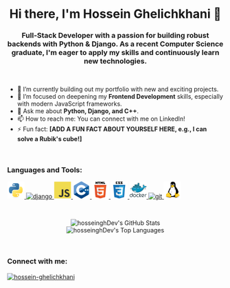 <!-- Centered Header with Waving Hand Emoji -->
<h1 align="center">
  Hi there, I'm Hossein Ghelichkhani 👋
</h1>

<!-- Professional Bio -->
<h3 align="center">
  Full-Stack Developer with a passion for building robust backends with Python & Django. As a recent Computer Science graduate, I'm eager to apply my skills and continuously learn new technologies.
</h3>

<br>

<!-- About Me Section -->
- 🔭 I’m currently building out my portfolio with new and exciting projects.
- 🌱 I’m focused on deepening my **Frontend Development** skills, especially with modern JavaScript frameworks.
- 💬 Ask me about **Python, Django, and C++**.
- 📫 How to reach me: You can connect with me on LinkedIn!
- ⚡ Fun fact: **[ADD A FUN FACT ABOUT YOURSELF HERE, e.g., I can solve a Rubik's cube!]**

<br>

<!-- Tech Stack Section -->
<h3 align="left">Languages and Tools:</h3>
<p align="left">
  <!-- Languages -->
  <a href="https://www.python.org" target="_blank" rel="noreferrer">
    <img src="https://raw.githubusercontent.com/devicons/devicon/master/icons/python/python-original.svg" alt="python" width="40" height="40"/>
  </a>
  <a href="https://www.djangoproject.com/" target="_blank" rel="noreferrer">
    <img src="https://cdn.worldvectorlogo.com/logos/django.svg" alt="django" width="40" height="40"/>
  </a>
  <a href="https://developer.mozilla.org/en-US/docs/Web/JavaScript" target="_blank" rel="noreferrer">
    <img src="https://raw.githubusercontent.com/devicons/devicon/master/icons/javascript/javascript-original.svg" alt="javascript" width="40" height="40"/>
  </a>
   <a href="https://www.cplusplus.com/" target="_blank" rel="noreferrer">
    <img src="https://raw.githubusercontent.com/devicons/devicon/master/icons/cplusplus/cplusplus-original.svg" alt="cplusplus" width="40" height="40"/>
  </a>
  <a href="https://www.w3.org/html/" target="_blank" rel="noreferrer">
    <img src="https://raw.githubusercontent.com/devicons/devicon/master/icons/html5/html5-original-wordmark.svg" alt="html5" width="40" height="40"/>
  </a>
  <a href="https://www.w3schools.com/css/" target="_blank" rel="noreferrer">
    <img src="https://raw.githubusercontent.com/devicons/devicon/master/icons/css3/css3-original-wordmark.svg" alt="css3" width="40" height="40"/>
  </a>
  
  <!-- DevOps & Tools -->
  <a href="https://www.docker.com/" target="_blank" rel="noreferrer">
    <img src="https://raw.githubusercontent.com/devicons/devicon/master/icons/docker/docker-original-wordmark.svg" alt="docker" width="40" height="40"/>
  </a>
  <a href="https://git-scm.com/" target="_blank" rel="noreferrer"> 
    <img src="https://www.vectorlogo.zone/logos/git-scm/git-scm-icon.svg" alt="git" width="40" height="40"/>
  </a>
  <a href="https://www.linux.org/" target="_blank" rel="noreferrer"> 
    <img src="https://raw.githubusercontent.com/devicons/devicon/master/icons/linux/linux-original.svg" alt="linux" width="40" height="40"/>
  </a>
</p>

<br>

<!-- GitHub Stats Section -->
<p align="center">
  <!-- Main Stats Card -->
  <img src="https://github-readme-stats.vercel.app/api?username=hosseinghDev&show_icons=true&theme=tokyonight&include_all_commits=true&count_private=true" alt="hosseinghDev's GitHub Stats"/>
  <br/>
  <!-- Top Languages Card -->
  <img src="https://github-readme-stats.vercel.app/api/top-langs/?username=hosseinghDev&layout=compact&langs_count=8&theme=dark" alt="hosseinghDev's Top Languages"/>
</p>

<br>

<!-- Socials Section -->
<h3 align="left">Connect with me:</h3>
<p align="left">
  <a href="https://linkedin.com/in/hossein-ghelichkhani-29aa93221" target="blank">
    <img align="center" src="https://raw.githubusercontent.com/rahuldkjain/github-profile-readme-generator/master/src/images/icons/Social/linked-in-alt.svg" alt="hossein-ghelichkhani" height="30" width="40" />
  </a>
</p>
